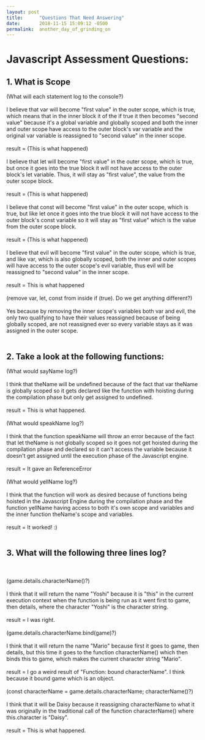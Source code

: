 ```yaml
---
layout: post
title:      "Questions That Need Answering"
date:       2018-11-15 15:09:12 -0500
permalink:  another_day_of_grinding_on
---
```


# Javascript Assessment Questions:
  ## 1. What is Scope
  
   (What will each statement log to the console?)
<br>
<br>
			I believe that var will become "first value" in the outer scope, which is true, which means that in the inner block it of the if true it then becomes "second value" because it's a global variable and globally scoped and both the inner and outer scope have access to the outer block's var variable and the original var variable is reassigned to "second value" in the inner scope.
<br>
<br>
			result = (This is what happened)
<br>
<br>
			I believe that let will become "first value" in the outer scope, which is true, but once it goes into the true block it will not have access to the outer block's let variable. Thus, it will stay as "first value", the value from the outer scope block. 
<br>
<br>
			result = (This is what happened)
<br>
<br>
			I believe that const will become "first value" in the outer scope, which is true, but like let once it goes into the true block it will not have access to the outer block's const variable so it will stay as "first value" which is the value from the outer scope block. 
<br>
<br>
			result = (This is what happened)
<br>
<br>
			I believe that evil will become "first value" in the outer scope, which is true, and like var, which is also globally scoped, both the inner and outer scopes will have access to the outer scope's evil variable, thus evil will be reassigned to "second value" in the inner scope.
<br>
<br>
			result = This is what happened
<br>
<br>
  (remove var, let, const from inside if (true). Do we get anything different?)
<br>
<br>
	   Yes because by removing the inner scope's variables both var and evil, the only two qualifying to have their values reassigned because of being globally scoped, are not reassigned ever so every variable stays as it was assigned in the outer scope. 
<br>
<br>
## 2. Take a look at the following functions:

  (What would sayName log?)
<br>
<br>
			I think that theName will be undefined because of the fact that var theName is globally scoped so it gets declared like the function with hoisting during the compilation phase but only get assigned to undefined.
<br>
<br>
		  result = This is what happened.
<br>
<br>
  (What would speakName log?)
<br>
<br>
    I think that the function speakName will throw an error because of the fact that let theName is not globally scoped so it goes not get hoisted during the compilation phase and declared so it can't access the variable because it doesn't get assigned until the execution phase of the Javascript engine. 
<br>
<br>
		result = It gave an ReferenceError
<br>
<br>
  (What would yellName log?)
<br>
<br>
   I think that the function will work as desired because of functions being hoisted in the Javascript Engine during the compilation phase and the function yellName having access to both it's own scope and variables and the inner function theName's scope and variables.
<br>
<br>
	 result = It worked! :)
<br>
<br>
## 3. What will the following three lines log?
<br>
<br>
  (game.details.characterName()?)
<br>
<br>
  I think that it will return the name "Yoshi" because it is "this" in the current execution context when the function is being run as it went first to game, then details, where the character "Yoshi" is the character string. 
<br>
<br>
	result = I was right. 
<br>
<br>
  (game.details.characterName.bind(game)?)
<br>
<br>
  I think that it will return the name "Mario" because first it goes to game, then details, but this time it goes to the function characterName() which then binds this to game, which makes the current character string "Mario". 
<br>
<br>
	result = I go a weird result of "Function: bound characterName". I think because it bound game which is an object. 
<br>
<br>
  (const characterName = game.details.characterName; 
	characterName()?)
<br>
<br>
  I think that it will be Daisy because it reassigning characterName to what it was originally in the traditional call of the function characterName() where this.character is "Daisy". 
<br>
<br>
	result = This is what happened.


